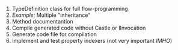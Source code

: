 ﻿1. TypeDefinition class for full flow-programming
1. *Example:* Multiple "inheritance"
1. Method documentantion
1. Compile generated code without Castle or IInvocation
1. Generate code file for compilation
1. Implement and test property indexers (not very important _IMHO_)